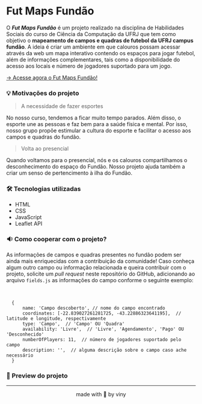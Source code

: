 # Fut Maps Fundão 

O ***Fut Maps Fundão*** é um projeto realizado na disciplina de Habilidades Sociais do curso de Ciência da Computação da UFRJ que tem como objetivo o **mapeamento de campos e quadras de futebol da UFRJ campus fundão**. A ideia é criar um ambiente em que calouros possam acessar através da web um mapa interativo contendo os espaços para jogar futebol, além de informações complementares, tais como a disponibilidade do acesso aos locais e número de jogadores suportado para um jogo.  

[→ Acesse agora o Fut Maps Fundão!](https://vlimass.github.io/fut-maps-fundao/)

### 💡 Motivações do projeto 

> A necessidade de fazer esportes 

No nosso curso, tendemos a ficar muito tempo parados. Além disso, o esporte une as pessoas e faz bem para a saúde física e mental. Por isso, nosso grupo propõe estimular a cultura do esporte e facilitar o acesso aos campos e quadras do fundão.

> Volta ao presencial

Quando voltamos para o presencial, nós e os calouros compartilhamos o desconhecimento do espaço do Fundão. Nosso projeto ajuda também a criar um senso de pertencimento à ilha do Fundão.


### 🛠 Tecnologias utilizadas

* HTML 
* CSS
* JavaScript
* Leaflet API

### 🔉 Como cooperar com o projeto?

As informações de campos e quadras presentes no fundão podem ser ainda mais enriquecidas com a contribuição da comunidade! Caso conheça algum outro campo ou informação relacionada e queira contribuir com o projeto, solicite um *pull request* neste repositório do GitHub, adicionando ao arquivo `fields.js` as informações do campo conforme o seguinte exemplo: 

<br>

```
  {
      name: 'Campo descoberto', // nome do campo encontrado
      coordinates: [-22.839027261281725, -43.22886323641195],  // latitude e longitude, respectivamente
      type: 'Campo',  // 'Campo' OU 'Quadra'
      availability: 'Livre',  // 'Livre', 'Agendamento', 'Pago' OU 'Desconhecido'
      numberOfPlayers: 11,  // número de jogadores suportado pelo campo 
      description: '',  // alguma descrição sobre o campo caso ache necessário
  }
```

### 📸 Preview do projeto

<hr>
<div align="center">made with 🤍 by viny</div>
